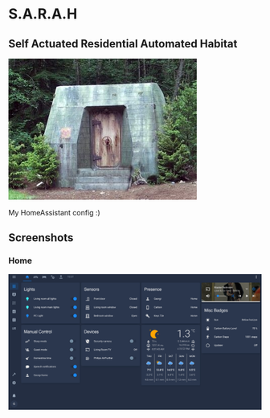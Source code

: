 # S.A.R.A.H

## Self Actuated Residential Automated Habitat

![S.A.R.A.H.](assets/eureka.sarah.jpg?raw=true)

My HomeAssistant config :)

## Screenshots

### Home

![Home Screen](assets/screenshot-home.png?raw=true)
